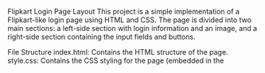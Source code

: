 Flipkart Login Page Layout
This project is a simple implementation of a Flipkart-like login page using HTML and CSS. The page is divided into two main sections: a left-side section with login information and an image, and a right-side section containing the input fields and buttons.

File Structure
index.html: Contains the HTML structure of the page.
style.css: Contains the CSS styling for the page (embedded in the <style> tag within the HTML).
HTML Structure
The main HTML structure is divided into two parts:

Left Section (box1):

Contains a heading (<h2>) and a paragraph (<p>) that describes the benefits of logging in.
An image is placed at the bottom of this section.
Right Section (box2):

Contains an input field for the user to enter their email or mobile number.
Displays a message about agreeing to Flipkart's Terms of Use and Privacy Policy.
Includes a button to request an OTP (One-Time Password).
Provides a link for users who are new to Flipkart to create an account.
CSS Styling
The layout uses a Flexbox model to create a responsive design.
The left section (box1) has a blue background and displays content and an image.
The right section (box2) has a light gray background and contains the form elements.
The input fields have custom borders and padding, and the button is styled with a red background and white text.
The link to create an account is centered at the bottom of the right section.
How to Use
Open the index.html file in a web browser to view the page.
The page is styled to resemble a Flipkart login screen, with a responsive layout that adjusts to different screen sizes.
Customization
Image: Replace the ssflip.jpg image with any other image to customize the look of the left section.
Colors: Modify the color values in the CSS to match your branding or preference.
Text: Update the text content within the HTML to reflect the correct information for your project.
